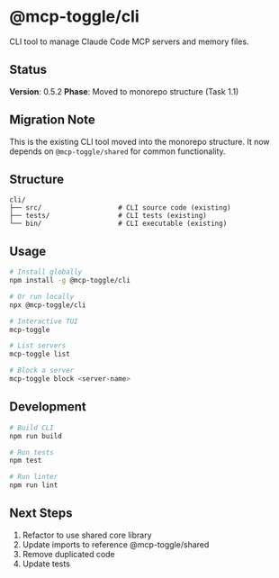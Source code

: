 # @mcp-toggle/cli

CLI tool to manage Claude Code MCP servers and memory files.

## Status

**Version**: 0.5.2
**Phase**: Moved to monorepo structure (Task 1.1)

## Migration Note

This is the existing CLI tool moved into the monorepo structure. It now depends on `@mcp-toggle/shared` for common functionality.

## Structure

```
cli/
├── src/                   # CLI source code (existing)
├── tests/                 # CLI tests (existing)
└── bin/                   # CLI executable (existing)
```

## Usage

```bash
# Install globally
npm install -g @mcp-toggle/cli

# Or run locally
npx @mcp-toggle/cli

# Interactive TUI
mcp-toggle

# List servers
mcp-toggle list

# Block a server
mcp-toggle block <server-name>
```

## Development

```bash
# Build CLI
npm run build

# Run tests
npm test

# Run linter
npm run lint
```

## Next Steps

1. Refactor to use shared core library
2. Update imports to reference @mcp-toggle/shared
3. Remove duplicated code
4. Update tests
